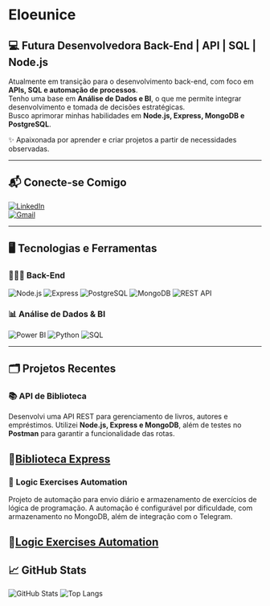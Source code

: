 
# Eloeunice 

## 💻 Futura Desenvolvedora Back-End | API | SQL | Node.js

Atualmente em transição para o desenvolvimento back-end, com foco em **APIs, SQL e automação de processos**.  
Tenho uma base em **Análise de Dados e BI**, o que me permite integrar desenvolvimento e tomada de decisões estratégicas.  
Busco aprimorar minhas habilidades em **Node.js, Express, MongoDB e PostgreSQL**.  

✨ Apaixonada por aprender e criar projetos a partir de necessidades observadas.

---

## 📬 Conecte-se Comigo

[![LinkedIn](https://img.shields.io/badge/LinkedIn-0077B5?style=for-the-badge&logo=linkedin&logoColor=white)](https://www.linkedin.com/in/eloiza-eunice-268391224/)  
[![Gmail](https://img.shields.io/badge/Gmail-333333?style=for-the-badge&logo=gmail&logoColor=red)](mailto:eloizaeunice25@gmail.com)  

---

## 🖥️ Tecnologias e Ferramentas  

### 👩🏽‍💻 Back-End  
![Node.js](https://img.shields.io/badge/Node.js-339933?style=for-the-badge&logo=nodedotjs&logoColor=white) ![Express](https://img.shields.io/badge/Express-000000?style=for-the-badge&logo=express&logoColor=white) ![PostgreSQL](https://img.shields.io/badge/PostgreSQL-316192?style=for-the-badge&logo=postgresql&logoColor=white) ![MongoDB](https://img.shields.io/badge/MongoDB-47A248?style=for-the-badge&logo=mongodb&logoColor=white) ![REST API](https://img.shields.io/badge/REST-02569B?style=for-the-badge&logo=rest&logoColor=white) 
### 📊 Análise de Dados & BI  
![Power BI](https://img.shields.io/badge/Power%20BI-F2C811?style=for-the-badge&logo=powerbi&logoColor=black) ![Python](https://img.shields.io/badge/Python-3776AB?style=for-the-badge&logo=python&logoColor=white) ![SQL](https://img.shields.io/badge/SQL-4479A1?style=for-the-badge&logo=postgresql&logoColor=white)  

---

## 🗂️ Projetos Recentes  

### 📚 **API de Biblioteca**  
Desenvolvi uma API REST para gerenciamento de livros, autores e empréstimos. Utilizei **Node.js, Express e MongoDB**, além de testes no **Postman** para garantir a funcionalidade das rotas.  

🔗[Biblioteca Express](https://github.com/Eloeunice/Biblioteca-Express)  
---

### 🚀 **Logic Exercises Automation**

Projeto de automação para envio diário e armazenamento de exercícios de lógica de programação. A automação é configurável por dificuldade, com armazenamento no MongoDB, além de integração com o Telegram.

🔗[Logic Exercises Automation](https://github.com/Eloeunice/logic-exercises-automation)
---

## 📈 GitHub Stats  

![GitHub Stats](https://github-readme-stats.vercel.app/api?username=Eloeunice&theme=transparent&bg_color=90EE90&border_color=000C&show_icons=true&icon_color=FFFFFF&title_color=FFFFFF&text_color=FFFFFF) ![Top Langs](https://github-readme-stats-git-masterrstaa-rickstaa.vercel.app/api/top-langs/?username=Eloeunice&layout=compact&bg_color=000&border_color=FFFFFF&title_color=90EE90&text_color=FFF)  

